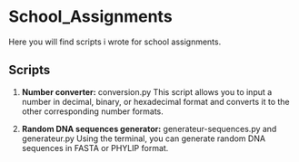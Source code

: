 # School_Assignments
Here you will find scripts i wrote for school assignments.

## Scripts
1. **Number converter:** conversion.py
   This script allows you to input a number in decimal, binary, or hexadecimal format and converts it to the other corresponding number formats.

2. **Random DNA sequences generator:** generateur-sequences.py and generateur.py
   Using the terminal, you can generate random DNA sequences in FASTA or PHYLIP format.

